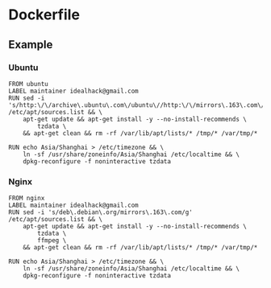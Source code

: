 # Dockerfile


## Example

### Ubuntu

    FROM ubuntu
    LABEL maintainer idealhack@gmail.com
    RUN sed -i 's/http:\/\/archive\.ubuntu\.com\/ubuntu\//http:\/\/mirrors\.163\.com\/ubuntu\//g' /etc/apt/sources.list && \
        apt-get update && apt-get install -y --no-install-recommends \
            tzdata \
        && apt-get clean && rm -rf /var/lib/apt/lists/* /tmp/* /var/tmp/*

    RUN echo Asia/Shanghai > /etc/timezone && \
        ln -sf /usr/share/zoneinfo/Asia/Shanghai /etc/localtime && \
        dpkg-reconfigure -f noninteractive tzdata


### Nginx

    FROM nginx
    LABEL maintainer idealhack@gmail.com
    RUN sed -i 's/deb\.debian\.org/mirrors\.163\.com/g' /etc/apt/sources.list && \
        apt-get update && apt-get install -y --no-install-recommends \
            tzdata \
            ffmpeg \
        && apt-get clean && rm -rf /var/lib/apt/lists/* /tmp/* /var/tmp/*

    RUN echo Asia/Shanghai > /etc/timezone && \
        ln -sf /usr/share/zoneinfo/Asia/Shanghai /etc/localtime && \
        dpkg-reconfigure -f noninteractive tzdata
